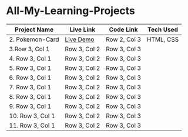 # All-My-Learning-Projects


| Project Name | Live Link | Code Link | Tech Used |
| --------------| --------------| --------------|  --------------|
| 2. Pokemon-Card | [Live Demo](https://pokemon-card-2.netlify.app) | Row 2, Col 3 | HTML, CSS   |
| 3.Row 3, Col 1 | Row 3, Col 2 | Row 3, Col 3 |       |
| 4. Row 3, Col 1 | Row 3, Col 2 | Row 3, Col 3 |       |
| 5. Row 3, Col 1 | Row 3, Col 2 | Row 3, Col 3 |           |
| 6. Row 3, Col 1 | Row 3, Col 2 | Row 3, Col 3 |                  |
| 7. Row 3, Col 1 | Row 3, Col 2 | Row 3, Col 3 |              |
| 8. Row 3, Col 1 | Row 3, Col 2 | Row 3, Col 3 |                  |
| 9. Row 3, Col 1 | Row 3, Col 2 | Row 3, Col 3 |               |
| 10. Row 3, Col 1 | Row 3, Col 2 | Row 3, Col 3                |
| 11. Row 3, Col 1 | Row 3, Col 2 | Row 3, Col 3 |             |

